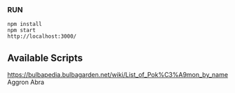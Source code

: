 ### RUN
```
npm install
npm start
http://localhost:3000/
```

## Available Scripts
https://bulbapedia.bulbagarden.net/wiki/List_of_Pok%C3%A9mon_by_name
Aggron 
Abra
